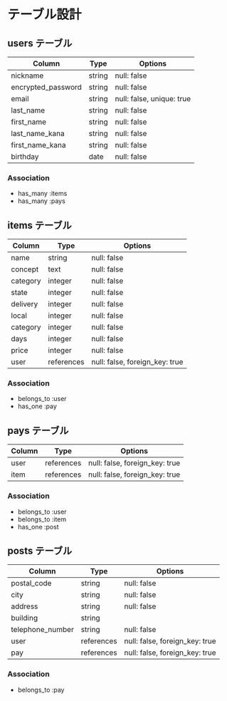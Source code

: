# テーブル設計

## users テーブル
| Column             | Type     | Options                   |
| ------------------ | -------- | ------------------------- |
| nickname           | string   | null: false               |
| encrypted_password | string   | null: false               |
| email              | string   | null: false, unique: true |
| last_name          | string   | null: false               |
| first_name         | string   | null: false               |
| last_name_kana     | string   | null: false               |
| first_name_kana    | string   | null: false               |
| birthday           | date     | null: false               |

### Association

- has_many :items
- has_many :pays

## items テーブル
| Column     | Type       | Options                        |
| ---------- | ---------- | ------------------------------ |
| name       | string     | null: false                    |
| concept    | text       | null: false                    |
| category   | integer    | null: false                    |
| state      | integer    | null: false                    |
| delivery   | integer     | null: false                    |
| local      | integer    | null: false                    |
| category   | integer    | null: false                    |
| days       | integer    | null: false                    |
| price      | integer    | null: false                    |
| user       | references | null: false, foreign_key: true |


### Association 

- belongs_to :user
- has_one    :pay

## pays テーブル
| Column        | Type       | Options                        |
| ------------- | ---------- | ------------------------------ |
| user          | references | null: false, foreign_key: true |
| item          | references | null: false, foreign_key: true |

### Association

- belongs_to :user
- belongs_to :item
- has_one    :post

## posts テーブル
| Column           | Type       | Options                        |
| ---------------- | ---------- | ------------------------------ |
| postal_code      | string     | null: false                    |
| city             | string     | null: false                    |
| address          | string     | null: false                    |
| building         | string     |                                |
| telephone_number | string     | null: false                    |
| user             | references | null: false, foreign_key: true |
| pay              | references | null: false, foreign_key: true |

### Association

- belongs_to :pay